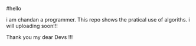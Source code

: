 #hello

i am chandan a programmer. This repo shows the pratical use of algoriths. i will uploading soon!!!

Thank you my dear Devs !!!